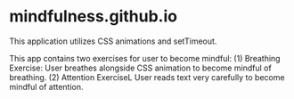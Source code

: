 # mindfulness.github.io
This application utilizes CSS animations and setTimeout.

This app contains two exercises for user to become mindful:
(1) Breathing Exercise: User breathes alongside CSS animation to become mindful of breathing.
(2) Attention ExerciseL User reads text very carefully to become mindful of attention.
